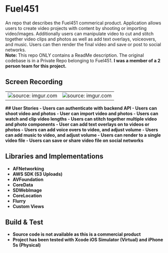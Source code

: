# Fuel451

An repo that describes the Fuel451 commerical product. Application allows users to create video projects with content by shooting or importing video/images. Additionally users can manipulate video to cut and stitch together video clips and photos as well as add text overlays, voiceovers, and music. Users can then render the final video and save or post to social networks. <br>
<b>Note: </b>This repo ONLY contains a ReadMe description. The original codebase is in a Private Repo belonging to Fuel451.
<b>I was a member of a 2 person team for this project.

## Screen Recording
<table><tr><td width="50%"><img src="http://i.imgur.com/KvgpLuA.gif" title="source: imgur.com" /></td><td width="50%"><img src="http://i.imgur.com/KvgpLuA.gif" title="source: imgur.com" /></td></tr></table>
## User Stories
 - Users can authenticate with backend API
 - Users can shoot video and photos
 - User can import video and photos
 - Users can watch and clip video lengths
 - Users can stitch together multiple video and photo components
 - User can add text overlays on to videos or photos
 - Users can add voice overs to video, and adjust volume
 - Users can add music to video, and adjust volume
 - Users can render to a single video file
 - Users can save or share video file on social networks

## Libraries and Implementations
 - AFNetworking
 - AWS SDK (S3 Uploads)
 - AVFoundation
 - CoreData
 - SDWebImage
 - CoreLocation
 - Flurry
 - Custom Views

## Build & Test
 - Source code is not available as this is a commercial product
 - Project has been tested with Xcode iOS Simulator (Virtual) and iPhone 5s (Physical)
